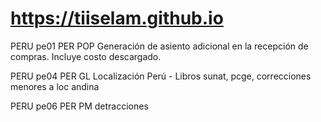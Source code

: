 # https://tiiselam.github.io

PERU	pe01	  PER POP Generación de asiento adicional en la recepción de compras. Incluye costo descargado.

PERU	pe04		PER GL Localización Perú - Libros sunat, pcge, correcciones menores a loc andina

PERU	pe06		PER PM detracciones
